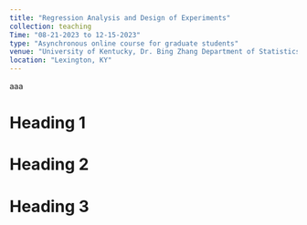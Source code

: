 ```yaml
---
title: "Regression Analysis and Design of Experiments"
collection: teaching
Time: "08-21-2023 to 12-15-2023"
type: "Asynchronous online course for graduate students"
venue: "University of Kentucky, Dr. Bing Zhang Department of Statistics"
location: "Lexington, KY"
---
```


aaa

Heading 1
======

Heading 2
======

Heading 3
======
